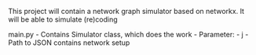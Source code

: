 This project will contain a network graph simulator based on networkx. It will be able to simulate (re)coding 


main.py
    - Contains Simulator class, which does the work
    - Parameter:
        - j - Path to JSON contains network setup 